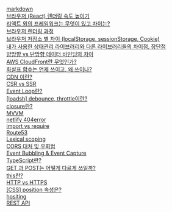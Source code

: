 [markdown](https://github.com/O-h-y-o/TECH/blob/master/info/markdown.md)</br>
[브라우저 (React) 렌더링 속도 높이기](https://github.com/O-h-y-o/TECH/blob/master/info/렌더링성능높이기.md)</br>
[리액트 외의 프레임워크는 무엇이 있고 차이는?](https://github.com/O-h-y-o/TECH/blob/master/info/리액트%20외의%20프레임워크.md)</br>
[브라우저 렌더링 과정](https://github.com/O-h-y-o/TECH/blob/master/info/브라우저%20렌더링%20과정.md)</br>
[브라우저 저장소 별 차이 (localStorage, sessionStorage, Cookie)](https://github.com/O-h-y-o/TECH/blob/master/info/브라우저%20저장소별%20차이.md)</br>
[내가 사용한 상태관리 라이브러리와 다른 라이브러리들의 차이점, 장단점](https://github.com/O-h-y-o/TECH/blob/master/info/사용한%20상태관리%20라이브러리.md)</br>
[양방향 vs 단방향 데이터 바인딩의 차이](https://github.com/O-h-y-o/TECH/blob/master/info/양방향%20vs%20단방향%20데이터%20바인딩.md)</br>
[AWS CloudFront란 무엇인가?](https://github.com/O-h-y-o/TECH/blob/master/info/AWS%20cloudfront.md)</br>
[화살표 함수는 언제 쓰이고, 왜 쓰이나?](https://github.com/O-h-y-o/TECH/blob/master/info/Arrow%20function.md)</br>
[CDN 이란?](https://github.com/O-h-y-o/TECH/blob/master/info/CDN.md)</br>
[CSR vs SSR](https://github.com/O-h-y-o/TECH/blob/master/info/CSR%20vs%20SSR.md)</br>
[Event Loop란?](https://github.com/O-h-y-o/TECH/blob/master/info/Event%20Loop.md)</br>
[[loadsh] debounce, throttle이란?](https://github.com/O-h-y-o/TECH/blob/master/info/lodash.md)</br>
[closure란?](https://github.com/O-h-y-o/TECH/blob/master/info/closure.md)</br>
[MVVM](https://github.com/O-h-y-o/TECH/blob/master/info/MVVM.md)</br>
[netlify 404error](https://github.com/O-h-y-o/TECH/blob/master/info/netlify.md)</br>
[import vs require](https://github.com/O-h-y-o/TECH/blob/master/info/Require%20vs%20import.md)</br>
[Route53](https://github.com/O-h-y-o/TECH/blob/master/info/Route53.md)</br>
[Lexical scoping](https://github.com/O-h-y-o/TECH/blob/master/info/Lexical%20scoping.md)</br>
[CORS 대처 및 우회법](https://github.com/O-h-y-o/TECH/blob/master/info/CORS%20%EB%8C%80%EC%B2%98%20%EB%B0%8F%20%EC%9A%B0%ED%9A%8C.md)</br>
[Event Bubbling & Event Capture](https://github.com/O-h-y-o/TECH/blob/master/info/eventbubbling.md)</br>
[TypeScript란?](https://github.com/O-h-y-o/TECH/blob/master/info/TypeScript.md)</br>
[GET 과 POST는 어떻게 다르게 쓰일까?](https://github.com/O-h-y-o/TECH/blob/master/info/GET%20vs%20POST.md)</br>
[this란?](https://github.com/O-h-y-o/TECH/blob/master/info/this.md)</br>
[HTTP vs HTTPS](https://github.com/O-h-y-o/TECH/blob/master/info/HTTP%20vs%20HTTPS.md)</br>
[[CSS] position 속성은?](https://github.com/O-h-y-o/TECH/blob/master/info/position.md)</br>
[hositing](https://github.com/O-h-y-o/TECH/blob/master/info/hoisting.md)</br>
[REST API](https://github.com/O-h-y-o/TECH/blob/master/info/REST%20API.md)</br>
